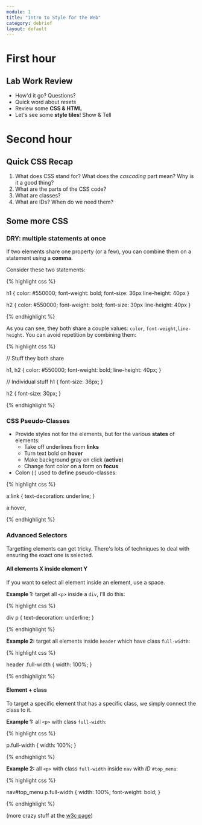 ```yaml
---
module: 1
title: "Intro to Style for the Web"
category: debrief
layout: default
---
```


# First hour

## Lab Work Review

- How'd it go? Questions?
- Quick word about *resets*
- Review some **CSS & HTML**
- Let's see some **style tiles**! Show & Tell

# Second hour

## Quick CSS Recap

1. What does CSS stand for? What does the *cascading* part mean? Why is it a good thing?
2. What are the parts of the CSS code?
3. What are classes?
4. What are IDs? When do we need them?

## Some more CSS

### DRY: multiple statements at once

If two elements share one property (or a few), you can combine them on a statement using a **comma**.

Consider these two statements:

{% highlight css %}

h1 {
	color: #550000;
	font-weight: bold;
	font-size: 36px
	line-height: 40px
}

h2 {
	color: #550000;
	font-weight: bold;
	font-size: 30px
	line-height: 40px
}


{% endhighlight %}

As you can see, they both share a couple values: `color`, `font-weight`,`line-height`. You can avoid repetition by combining them:

{% highlight css %}

// Stuff they both share

h1, h2 {
	color: #550000;
	font-weight: bold;
	line-height: 40px;
} 

// Individual stuff
h1 {
	font-size: 36px;
}

h2 {
	font-size: 30px;
}

{% endhighlight %}

### CSS Pseudo-Classes

- Provide styles not for the elements, but for the various **states** of elements:
	- Take off underlines from **links**
	- Turn text bold on **hover**
	- Make background gray on click (**active**)
	- Change font color on a form on **focus**
- Colon (:) used to define pseudo-classes:

{% highlight css %}

a:link {
 text-decoration: underline;
}

a:hover,

{% endhighlight %}

### Advanced Selectors

Targetting elements can get tricky. There's lots of techniques to deal with ensuring the exact one is selected.


#### All elements X inside element Y

If you want to select all element inside an element, use a space. 

**Example 1:** target all `<p>` inside a `div`, I'll do this:

{% highlight css %}

div p {
		text-decoration: underline;
}

{% endhighlight %}

**Example 2:** target all elements inside `header` which have class `full-width`:

{% highlight css %}

header .full-width {
		width: 100%;
}

{% endhighlight %}


#### Element + class

To target a specific element that has a specific class, we simply connect the class to it.

**Example 1:** all `<p>` with class `full-width`:

{% highlight css %}

p.full-width {
	width: 100%;
}

{% endhighlight %}

**Example 2:** all `<p>` with class `full-width` inside `nav` with *ID* `#top_menu`:

{% highlight css %}

nav#top_menu p.full-width {
	width: 100%;
	font-weight: bold;
}

{% endhighlight %}

(more crazy stuff at the [w3c page](http://www.w3.org/community/webed/wiki/Advanced_CSS_selectors))